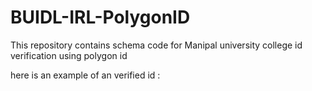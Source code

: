 # BUIDL-IRL-PolygonID

This repository contains schema code for Manipal university college id verification using polygon id

here is an example of an verified id :


